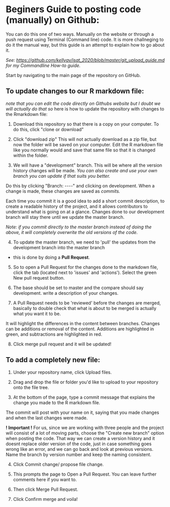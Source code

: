 # Beginers Guide to posting code (manually) on Github:

You can do this one of two ways. Manually on the website or through a push request using Terminal (Command line) code. 
  It is more challneging to do it the manual way, but this guide is an attempt to explain how to go about it.

*See: https://github.com/kellyav/isat_2020/blob/master/git_upload_guide.md for my Commandline How-to guide.*


Start by navigating to the main page of the repository on GitHub.

## To update changes to our R markdown file: 
*note that you can edit the code directly on Githubs website 
but I doubt we will actually do that so* here is how to update the repository with changes to the Rmarkdown file:

1. Download this repository so that there is a copy on your computer. To do this, click "clone or download"

2. Click "download zip" This will not actually download as a zip file, but now the folder will be saved on your computer. 
Edit the R markdown file like you normally would and save that same file so that it is changed within the folder. 

3. We will have a "development" branch. This will be where all the version history changes will be made. 
*You can also create and use your own branch you can update if that suits you better.*

Do this by clicking "Branch: ----" and clicking on development. 
When a change is made, these changes are saved as _commits._

Each time you commit it is a good idea to add a short commit description, to create a readable history of the project, 
and it allows contributors to understand what is going on at a glance.
Changes done to our development branch will stay there until we update the master branch.

*Note: if you commit directly to the master branch instead of doing the above, 
it will completely overwrite the old versions of the code.*


4. To update the master branch, we need to 'pull' the updates from the development branch into the master branch 
- this is done by doing a **Pull Request**.

5. So to open a Pull Request for the changes done to the markdown file, click the tab (located next to 'issues' and 'actions').
Select the green New pull request button.

6. The base should be set to master and the compare should say development. write a description of your changes.

7. A Pull Request needs to be 'reviewed' before the changes are merged, 
basically to double check that what is about to be merged is actually what you want it to be.

It will highlight the differences in the content between branches. 
Changes can be additions or removal of the content. 
Additions are highlighted in green, and subtractions are highlighted in red.


8. Click merge pull request and it will be updated!


## To add a completely new file: 
1. Under your repository name, click Upload files.

2. Drag and drop the file or folder you'd like to upload to your repository onto the file tree.

3. At the bottom of the page, type a commit message that explains the change you made to the R markdown file. 

The commit will post with your name on it, saying that you made changes and when the last changes were made. 

**! Important !** For us, since we are working with three people and the project will consist of a lot of moving parts, 
choose the "Create new branch" option when posting the code. That way we can create a version history and it doesnt replace older version of the code, just in case something goes wrong like an error, and we can go back and look at previous versions.
Name the branch by version number and keep the naming consistent. 

4. Click Commit change/ propose file change.

5. This prompts the page to Open a Pull Request. You can leave further comments here if you want to. 

6. Then click Merge Pull Request.  

7. Click Confirm merge and voila!
